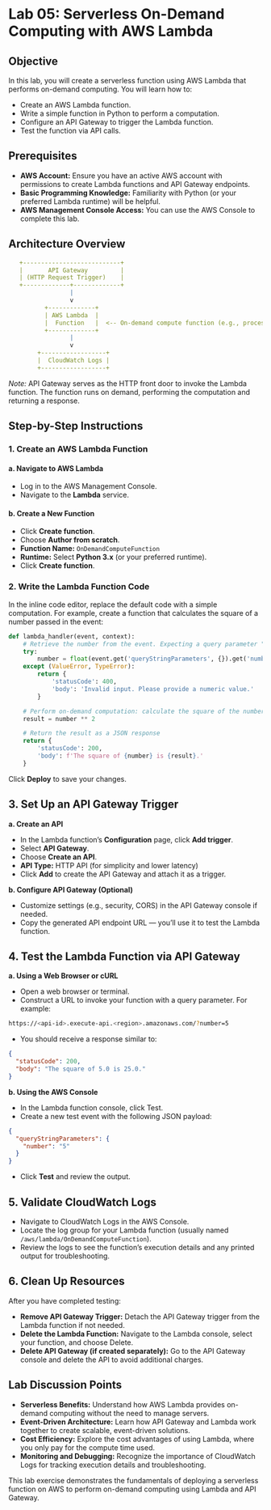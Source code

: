 # Lab 05: Serverless On-Demand Computing with AWS Lambda

## Objective
In this lab, you will create a serverless function using AWS Lambda that performs on-demand computing. You will learn how to:
- Create an AWS Lambda function.
- Write a simple function in Python to perform a computation.
- Configure an API Gateway to trigger the Lambda function.
- Test the function via API calls.

## Prerequisites
- **AWS Account:** Ensure you have an active AWS account with permissions to create Lambda functions and API Gateway endpoints.
- **Basic Programming Knowledge:** Familiarity with Python (or your preferred Lambda runtime) will be helpful.
- **AWS Management Console Access:** You can use the AWS Console to complete this lab.

## Architecture Overview

```yaml
   +---------------------------+
   |       API Gateway         |
   | (HTTP Request Trigger)    |
   +-------------+-------------+
                 |
                 v
          +-------------+
          | AWS Lambda  |
          |  Function   |  <-- On-demand compute function (e.g., process input, compute result)
          +-------------+
                 |
                 v
        +------------------+
        |  CloudWatch Logs |
        +------------------+
```

*Note:* API Gateway serves as the HTTP front door to invoke the Lambda function. The function runs on demand, performing the computation and returning a response.

## Step-by-Step Instructions

### 1. Create an AWS Lambda Function

#### a. Navigate to AWS Lambda
- Log in to the AWS Management Console.
- Navigate to the **Lambda** service.

#### b. Create a New Function
- Click **Create function**.
- Choose **Author from scratch**.
- **Function Name:** `OnDemandComputeFunction`
- **Runtime:** Select **Python 3.x** (or your preferred runtime).
- Click **Create function**.

### 2. Write the Lambda Function Code

In the inline code editor, replace the default code with a simple computation. For example, create a function that calculates the square of a number passed in the event:

```python
def lambda_handler(event, context):
    # Retrieve the number from the event. Expecting a query parameter "number"
    try:
        number = float(event.get('queryStringParameters', {}).get('number', 0))
    except (ValueError, TypeError):
        return {
            'statusCode': 400,
            'body': 'Invalid input. Please provide a numeric value.'
        }

    # Perform on-demand computation: calculate the square of the number
    result = number ** 2

    # Return the result as a JSON response
    return {
        'statusCode': 200,
        'body': f'The square of {number} is {result}.'
    }
```

Click **Deploy** to save your changes.

## 3. Set Up an API Gateway Trigger

**a. Create an API**
- In the Lambda function’s **Configuration** page, click **Add trigger**.  
- Select **API Gateway**.  
- Choose **Create an API**.  
- **API Type:** HTTP API (for simplicity and lower latency)  
- Click **Add** to create the API Gateway and attach it as a trigger.

**b. Configure API Gateway (Optional)**
- Customize settings (e.g., security, CORS) in the API Gateway console if needed.  
- Copy the generated API endpoint URL — you’ll use it to test the Lambda function.

## 4. Test the Lambda Function via API Gateway

**a. Using a Web Browser or cURL**
- Open a web browser or terminal.  
- Construct a URL to invoke your function with a query parameter. For example:  


```bash
https://<api-id>.execute-api.<region>.amazonaws.com/?number=5
```

- You should receive a response similar to:

```json
{
  "statusCode": 200,
  "body": "The square of 5.0 is 25.0."
}
```
**b. Using the AWS Console**
- In the Lambda function console, click Test.
- Create a new test event with the following JSON payload:

```json
{
  "queryStringParameters": {
    "number": "5"
  }
}
```
- Click **Test** and review the output.




## 5. Validate CloudWatch Logs
- Navigate to CloudWatch Logs in the AWS Console.
- Locate the log group for your Lambda function (usually named `/aws/lambda/OnDemandComputeFunction`).
- Review the logs to see the function’s execution details and any printed output for troubleshooting.

## 6. Clean Up Resources
After you have completed testing:
- **Remove API Gateway Trigger:** Detach the API Gateway trigger from the Lambda function if not needed.
- **Delete the Lambda Function:** Navigate to the Lambda console, select your function, and choose Delete.
- **Delete API Gateway (if created separately):** Go to the API Gateway console and delete the API to avoid additional charges.

## Lab Discussion Points
- **Serverless Benefits:** Understand how AWS Lambda provides on-demand computing without the need to manage servers.
- **Event-Driven Architecture:** Learn how API Gateway and Lambda work together to create scalable, event-driven solutions.
- **Cost Efficiency:** Explore the cost advantages of using Lambda, where you only pay for the compute time used.
- **Monitoring and Debugging:** Recognize the importance of CloudWatch Logs for tracking execution details and troubleshooting.

This lab exercise demonstrates the fundamentals of deploying a serverless function on AWS to perform on-demand computing using Lambda and API Gateway.
